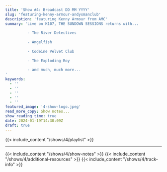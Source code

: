 ```yaml
---
title: 'Show #4: Broadcast DD MM YYYY'
slug: 'featuring-kenny-armour-andysmanclub'
description: 'featuring Kenny Armour from AMC'
summary: 'Live on K107, THE SUNDOWN SESSIONS returns with...
 
          - The River Detectives
                    
          - Angelfish
          
          - Codeine Velvet Club
          
          - The Exploding Boy
          
          - and much, much more...
'
keywords:
  - ''
  - ''
  - ''
  - ''
  - ''
featured_image: '4-show-logo.jpeg'
read_more_copy: Show notes...
show_reading_time: true
date: 2024-01-19T14:30:09Z
draft: true
---
```

{{< include_content "/shows/4/playlist" >}}

---

{{< include_content "/shows/4/show-notes" >}}
{{< include_content "/shows/4/additional-resources" >}}
{{< include_content "/shows/4/track-info" >}}
